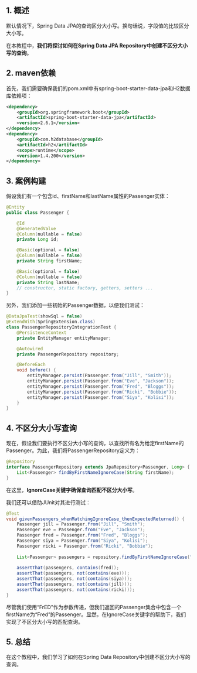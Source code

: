 ## 1. 概述

默认情况下，Spring Data JPA的查询区分大小写。换句话说，字段值的比较区分大小写。

在本教程中，**我们将探讨如何在Spring Data JPA Repository中创建不区分大小写的查询**。

## 2. maven依赖

首先，我们需要确保我们的pom.xml中有spring-boot-starter-data-jpa和H2数据库依赖项：

```xml
<dependency>
    <groupId>org.springframework.boot</groupId>
    <artifactId>spring-boot-starter-data-jpa</artifactId>
    <version>2.6.1</version>
</dependency>
<dependency>
    <groupId>com.h2database</groupId>
    <artifactId>h2</artifactId>
    <scope>runtime</scope>
    <version>1.4.200</version>
</dependency>
```

## 3. 案例构建

假设我们有一个包含id、firstName和lastName属性的Passenger实体：

```java
@Entity
public class Passenger {

    @Id
    @GeneratedValue
    @Column(nullable = false)
    private Long id;

    @Basic(optional = false)
    @Column(nullable = false)
    private String firstName;

    @Basic(optional = false)
    @Column(nullable = false)
    private String lastName;
    // constructor, static factory, getters, setters ...
}
```

另外，我们添加一些初始的Passenger数据，以便我们测试：

```java
@DataJpaTest(showSql = false)
@ExtendWith(SpringExtension.class)
class PassengerRepositoryIntegrationTest {
    @PersistenceContext
    private EntityManager entityManager;

    @Autowired
    private PassengerRepository repository;

    @BeforeEach
    void before() {
        entityManager.persist(Passenger.from("Jill", "Smith"));
        entityManager.persist(Passenger.from("Eve", "Jackson"));
        entityManager.persist(Passenger.from("Fred", "Bloggs"));
        entityManager.persist(Passenger.from("Ricki", "Bobbie"));
        entityManager.persist(Passenger.from("Siya", "Kolisi"));
    }
}
```

## 4. 不区分大小写查询

现在，假设我们要执行不区分大小写的查询，以查找所有名为给定firstName的Passenger。为此，我们将PassengerRepository定义为：

```java
@Repository
interface PassengerRepository extends JpaRepository<Passenger, Long> {
    List<Passenger> findByFirstNameIgnoreCase(String firstName);
}
```

在这里，**IgnoreCase关键字确保查询匹配不区分大小写**。

我们还可以借助JUnit对其进行测试：

```java
@Test
void givenPassengers_whenMatchingIgnoreCase_thenExpectedReturned() {
	Passenger jill = Passenger.from("Jill", "Smith");
	Passenger eve = Passenger.from("Eve", "Jackson");
	Passenger fred = Passenger.from("Fred", "Bloggs");
	Passenger siya = Passenger.from("Siya", "Kolisi");
	Passenger ricki = Passenger.from("Ricki", "Bobbie");
	
	List<Passenger> passengers = repository.findByFirstNameIgnoreCase("FrED");
	
	assertThat(passengers, contains(fred));
	assertThat(passengers, not(contains(eve)));
	assertThat(passengers, not(contains(siya)));
	assertThat(passengers, not(contains(jill)));
	assertThat(passengers, not(contains(ricki)));
}
```

尽管我们使用“FrED”作为参数传递，但我们返回的Passenger集合中包含一个firstName为“Fred”的Passenger。显然，在IgnoreCase关键字的帮助下，我们实现了不区分大小写的匹配查询。

## 5. 总结

在这个教程中，我们学习了如何在Spring Data Repository中创建不区分大小写的查询。